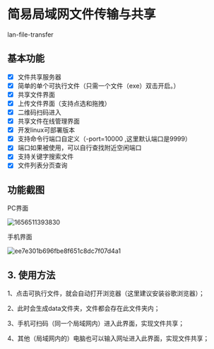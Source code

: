 # 简易局域网文件传输与共享

lan-file-transfer

## 基本功能

- [x] 文件共享服务器
- [x] 简单的单个可执行文件（只需一个文件（exe）双击开启。）
- [x] 共享文件界面
- [x] 上传文件界面（支持点选和拖拽）
- [x] 二维码扫码进入
- [x] 共享文件在线管理界面
- [x] 开发linux可部署版本
- [x] 支持命令行端口自定义（-port=10000 ,这里默认端口是9999）
- [x] 端口如果被使用，可以自行查找附近空闲端口
- [x] 支持关键字搜索文件
- [x] 文件列表分页查询

## 功能截图

PC界面

![1656511393830](https://user-images.githubusercontent.com/53111507/176456665-b8684753-6611-488c-9360-4e6083cd6aac.png)


手机界面


![ee7e301b696fbe8f651c8dc7f07d4a1](https://user-images.githubusercontent.com/53111507/176456696-1bf2e29c-04ca-4391-82af-2c6db8b54911.jpg)



## 3. 使用方法
1、点击可执行文件，就会自动打开浏览器（这里建议安装谷歌浏览器）；

2、此时会生成data文件夹，文件都会存在此文件夹内；

3、手机可扫码（同一个局域网内）进入此界面，实现文件共享；

4、其他（局域网内的）电脑也可以输入网址进入此界面，实现文件共享；




